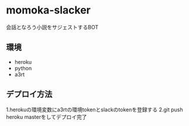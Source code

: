 # momoka-slacker
会話となろう小説をサジェストするBOT

## 環境
- heroku
- python
- a3rt

## デプロイ方法
1.herokuの環境変数にa3rtの環境tokenとslackのtokenを登録する
2.git push heroku masterをしてデプロイ完了
